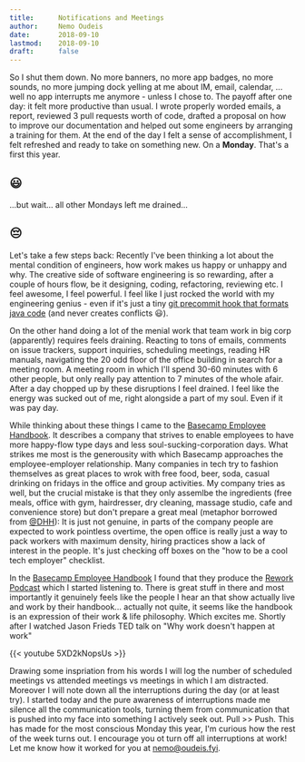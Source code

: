 ```yaml
---
title:      Notifications and Meetings
author:     Nemo Oudeis
date:       2018-09-10
lastmod:    2018-09-10
draft:      false
---
```


So I shut them down. 
No more banners, no more app badges, no more sounds, no more jumping dock yelling at me about IM, email, calendar, ... well no app interrupts me anymore - unless I chose to.
The payoff after one day: it felt more productive than usual. I wrote properly worded emails, a report, reviewed 3 pull requests worth of code, drafted a proposal on how to improve our documentation and helped out some engineers by arranging a training for them. At the end of the day I felt a sense of accomplishment, I felt refreshed and ready to take on something new. On a **Monday**. That's a first this year. 

## 😃

...but wait... all other Mondays left me drained...

## 😔

Let's take a few steps back: Recently I've been thinking a lot about the mental condition of engineers, how work makes us happy or unhappy and why. The creative side of software engineering is so rewarding, after a couple of hours flow, be it designing, coding, refactoring, reviewing etc. I feel awesome, I feel powerful. I feel like I just rocked the world with my engineering genius - even if it's just a tiny [git precommit hook that formats java code](https://github.com/rakutentech/android-buildconfig/pull/47) (and never creates conflicts 😃).

On the other hand doing a lot of the menial work that team work in big corp (apparently) requires feels draining. Reacting to tons of emails, comments on issue trackers, support inquiries, scheduling meetings, reading HR manuals, navigating the 20 odd floor of the office building in search for a meeting room. A meeting room in which I'll spend 30-60 minutes with 6 other people, but only really pay attention to 7 minutes of the whole afair. After a day chopped up by these disruptions I feel drained. I feel like the energy was sucked out of me, right alongside a part of my soul. Even if it was pay day.

While thinking about these things I came to the [Basecamp Employee Handbook](https://github.com/basecamp/handbook). It describes a company that strives to enable employees to have more happy-flow type days and less soul-sucking-corporation days. What strikes me most is the generousity with which Basecamp approaches the employee-employer relationship. Many companies in tech try to fashion themselves as great places to wrok with free food, beer, soda, casual drinking on fridays in the office and group activities. My company tries as well, but the crucial mistake is that they only assemlbe the ingredients (free meals, office with gym, hairdresser, dry cleaning, massage studio, cafe and convenience store) but don't prepare a great meal (metaphor borrowed from [@DHH](https://twitter.com/dhh)): It is just not genuine, in parts of the company people are expected to work pointless overtime, the open office is really just a way to pack workers with maximum density, hiring practices show a lack of interest in the people. It's just checking off boxes on the "how to be a cool tech employer" checklist.

In the [Basecamp Employee Handbook](https://github.com/basecamp/handbook) I found that they produce the [Rework Podcast](https://rework.fm/) which I started listening to. There is great stuff in there and most importantly it genuinely feels like the people I hear an that show actually live and work by their handbook... actually not quite, it seems like the handbook is an expression of their work & life philosophy. Which excites me. Shortly after I watched Jason Frieds TED talk on "Why work doesn't happen at work"

{{< youtube 5XD2kNopsUs >}}

Drawing some inspriation from his words I will log the number of scheduled meetings vs attended meetings vs meetings in which I am distracted. Moreover I will note down all the interruptions during the day (or at least try). I started today and the pure awareness of interruptions made me silence all the communication tools, turning them from communication that is pushed into my face into something I actively seek out. Pull >> Push. This has made for the most conscious Monday this year, I'm curious how the rest of the week turns out. I encourage you ot turn off all interruptions at work! Let me know how it worked for you at [nemo@oudeis.fyi](mailto:nemo@oudeis.fyi).